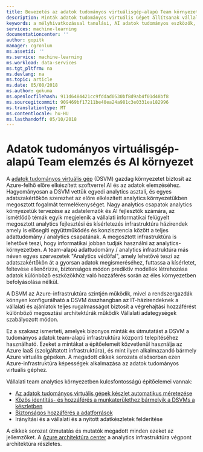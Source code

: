 ```yaml
---
title: Bevezetés az adatok tudományos virtuálisgép-alapú Team környezetek - Azure |} Microsoft Docs
description: Minták adatok tudományos virtuális Gépet állítsanak vállalati csapatok környezet üzembe helyezéséhez.
keywords: a mélyhivatkozással tanulási, AI adatok tudományos eszközök, a adatok tudományos virtuális gép, a földrajzi analytics, a csapat az tudományos folyamata
services: machine-learning
documentationcenter: ''
author: gopitk
manager: cgronlun
ms.assetid: ''
ms.service: machine-learning
ms.workload: data-services
ms.tgt_pltfrm: na
ms.devlang: na
ms.topic: article
ms.date: 05/08/2018
ms.author: gokuma
ms.openlocfilehash: 911d6484421cc9fddad0530bf8d9ab4f01d48bf8
ms.sourcegitcommit: 909469bf17211be40ea24a981c3e0331ea182996
ms.translationtype: MT
ms.contentlocale: hu-HU
ms.lasthandoff: 05/10/2018
---
```

# <a name="data-science-virtual-machine-based-team-analytics-and-ai-environment"></a>Adatok tudományos virtuálisgép-alapú Team elemzés és AI környezet 
A [adatok tudományos virtuális gép](overview.md) (DSVM) gazdag környezetet biztosít az Azure-felhő előre elkészített szoftverrel AI és az adatok elemzéséhez. Hagyományosan a DSVM vettük egyedi analytics asztali, és egyes adatszakértőkön szerezhet az előre elkészített analytics környezetükben megosztott fogalmát termelékenységet. Nagy analytics csapatok analytics környezetük tervezése az adatelemzők és AI fejlesztők számára, az ismétlődő témák egyik megjelenik a vállalati informatikai felügyelt megosztott analytics fejlesztési és kísérletezés infrastruktúra házirendek amely is elősegíti együttműködés és konzisztencia között a teljes adattudomány / analytics csapatának. A megosztott infrastruktúra is lehetővé teszi, hogy informatikai jobban tudják használni az analytics-környezetben. A team-alapú adattudomány / analytics infrastruktúra más néven egyes szervezetek "Analytics védőfal", amely lehetővé teszi az adatszakértőkön át a gyorsan adatok megismeréséhez, futtassa a kísérletet, feltevése ellenőrizze, biztonságos módon prediktív modellek létrehozása adatok különböző eszközökhöz való hozzáférés során az éles környezetben befolyásolása nélkül. 

A DSVM az Azure-infrastruktúra szintjén működik, mivel a rendszergazdák könnyen konfigurálható a DSVM összhangban az IT-házirendeknek a vállalati és ajánlatok teljes rugalmasságot biztosít a végrehajtási hozzáférést különböző megosztási architektúrák működik Vállalati adategységek szabályozott módon. 

Ez a szakasz ismerteti, amelyek bizonyos minták és útmutatást a DSVM a tudományos adatok team-alapú infrastruktúra központi telepítéséhez használható.  Ezeket a mintákat a építőelemeit közvetlenül használja az Azure IaaS (szolgáltatott infrastruktúra), és mint ilyen alkalmazandó bármely Azure virtuális gépeken. A megadott cikkek sorozata elsősorban ezen Azure-infrastruktúra képességek alkalmazása az adatok tudományos virtuális géphez. 

Vállalati team analytics környezetben kulcsfontosságú építőelemei vannak:

* [Az adatok tudományos virtuális gépek készlet automatikus méretezése](dsvm-pools.md)
* [Közös identitás- és hozzáférés a munkaterülethez bármelyik a DSVMs a készletben](dsvm-common-identity.md)
* [Biztonságos hozzáférés a adatforrások](dsvm-secure-access-keys.md)
* Irányítási és a vállalati és a nyitott adatkészletek felderítése

A cikkek sorozat útmutatás és mutatók megadott minden ezeket az jellemzőket. A [Azure architektúra center](https://docs.microsoft.com/en-us/azure/architecture/) a analytics infrastruktúra végpont architektúra részletes.  
